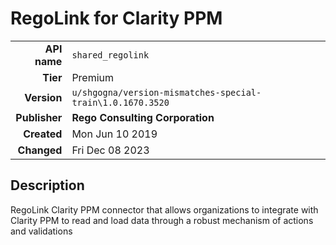 # RegoLink for Clarity PPM
| | |
|-:|-|
|**API name**|`shared_regolink`|
|**Tier**|Premium|
|**Version**|`u/shgogna/version-mismatches-special-train\1.0.1670.3520`|
|**Publisher**|**Rego Consulting Corporation**|
|**Created**|Mon Jun 10 2019|
|**Changed**|Fri Dec 08 2023|

## Description
RegoLink Clarity PPM connector that allows organizations to integrate with Clarity PPM to read and load data through a robust mechanism of actions and validations
